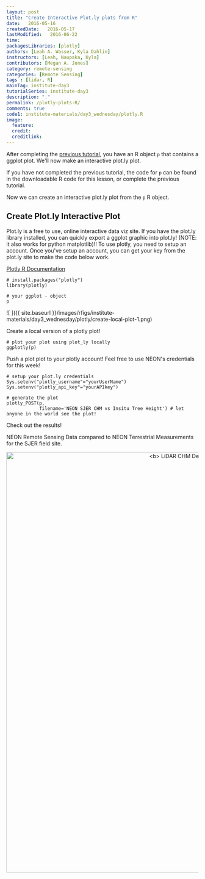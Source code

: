 ```yaml
---
layout: post
title: "Create Interactive Plot.ly plots from R"
date:   2016-05-16
createdDate:   2016-05-17
lastModified:   2016-06-22
time:
packagesLibraries: [plotly]
authors: [Leah A. Wasser, Kyla Dahlin]
instructors: [Leah, Naupaka, Kyla]
contributors: [Megan A. Jones]
category: remote-sensing
categories: [Remote Sensing]
tags : [lidar, R]
mainTag: institute-day3
tutorialSeries: institute-day3
description: "."
permalink: /plotly-plots-R/
comments: true
code1: institute-materials/day3_wednesday/plotly.R
image:
  feature:
  credit:
  creditlink:
---
```







After completing the [previous tutorial]({{site.baseurl}}/compare-lidar-to-field-data-R/),
you have an R object `p` that contains a
ggplot plot. We'll now make an interactive plot.ly plot.

If you have not completed the previous tutorial, the code for `p` can be found
in the downloadable R code for this lesson, or complete the previous tutorial.



Now we can create an interactive plot.ly plot from the `p` R object.

## Create Plot.ly Interactive Plot

Plot.ly is a free to use, online interactive data viz site. If you have the
plot.ly library installed, you can quickly export a ggplot graphic into plot.ly!
 (NOTE: it also works for python matplotlib)!! To use plotly, you need to setup
an account. Once you've setup an account, you can get your key from the plot.ly
site to make the code below work.

<a href="https://plot.ly/r/getting-started/" target="_blank">Plotly R Documentation</a>


    # install.packages("plotly")
    library(plotly)
    
    # your ggplot - object
    p

![ ]({{ site.baseurl }}/images/rfigs/institute-materials/day3_wednesday/plotly/create-local-plot-1.png)

Create a local version of a plotly plot!


    # plot your plot using plot_ly locally
    ggplotly(p)

Push a plot plot to your plotly account! Feel free to use NEON's credentials
for this week!


    # setup your plot.ly credentials
    Sys.setenv("plotly_username"="yourUserName")
    Sys.setenv("plotly_api_key"="yourAPIkey")
    
    # generate the plot
    plotly_POST(p,
                filename='NEON SJER CHM vs Insitu Tree Height') # let anyone in the world see the plot!

Check out the results!

NEON Remote Sensing Data compared to NEON Terrestrial Measurements for the SJER field site.

<div>
    <a href="https://plot.ly/~NEONDataSkills/0/" target="_blank" title="&lt;b&gt; LiDAR CHM Derived vs Measured Tree Height &lt;/b&gt;" style="display: block; text-align: center;"><img src="https://plot.ly/~NEONDataSkills/0.png" alt="&lt;b&gt; LiDAR CHM Derived vs Measured Tree Height &lt;/b&gt;" style="max-width: 100%;width: 1103px;"  width="1103" onerror="this.onerror=null;this.src='https://plot.ly/404.png';" /></a>
    <script data-plotly="NEONDataSkills:0"  src="https://plot.ly/embed.js" async></script>
</div>
